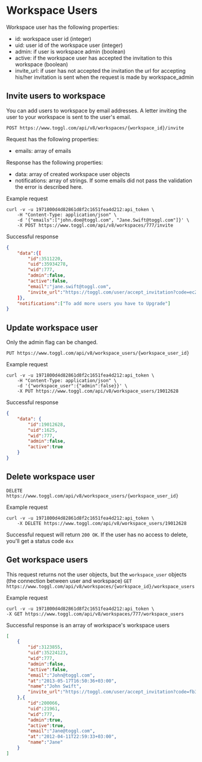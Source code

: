 Workspace Users
====================

Workspace user has the following properties:
* id: workspace user id (integer)
* uid: user id of the workspace user (integer)
* admin: if user is workspace admin (boolean)
* active: if the workspace user has accepted the invitation to this workspace (boolean)
* invite_url: if user has not accepted the invitation the url for accepting his/her invitation is sent when the request is made by workspace_admin

## Invite users to workspace

You can add users to workspace by email addresses. A letter inviting the user to your workspace is sent to the user's email.

`POST https://www.toggl.com/api/v8/workspaces/{workspace_id}/invite`

Request has the following properties:
* emails: array of emails

Response has the following properties:
* data:  array of created workspace user objects
* notifications: array of strings. If some emails did not pass the validation the error is described here.


Example request

```shell
curl -v -u 1971800d4d82861d8f2c1651fea4d212:api_token \
	-H "Content-Type: application/json" \
	-d '{"emails":["john.doe@toggl.com", "Jane.Swift@toggl.com"]}' \
	-X POST https://www.toggl.com/api/v8/workspaces/777/invite
```

Successful response
```json
{
	"data":{[
		"id":3511220,
		"uid":35934278,
		"wid":777,
		"admin":false,
		"active":false,
		"email":"jane.swift@toggl.com",
		"invite_url":"https://toggl.com/user/accept_invitation?code=ec2876e421234dfasd0fa1c55370d3940"
	]},
	"notifications":["To add more users you have to Upgrade"]
}
```


## Update workspace user

Only the admin flag can be changed.

`PUT https://www.toggl.com/api/v8/workspace_users/{workspace_user_id}`

Example request

```shell
curl -v -u 1971800d4d82861d8f2c1651fea4d212:api_token \
	-H "Content-Type: application/json" \
	-d '{"workspace_user":{"admin":false}}' \
	-X PUT https://www.toggl.com/api/v8/workspace_users/19012628
```


Successful response
```json
{
	"data": {
		"id":19012628,
		"uid":1625,
		"wid":777,
		"admin":false,
		"active":true
	}
}
```

## Delete workspace user

`DELETE https://www.toggl.com/api/v8/workspace_users/{workspace_user_id}`

Example request
```shell
curl -v -u 1971800d4d82861d8f2c1651fea4d212:api_token \
	-X DELETE https://www.toggl.com/api/v8/workspace_users/19012628
```

Successful request will return `200 OK`. If the user has no access to delete, you'll get a status code `4xx`

## Get workspace users

This request returns not the user objects, but the `workspace_user` objects (the connection between user and workspace)
`GET https://www.toggl.com/api/v8/workspaces/{workspace_id}/workspace_users`

Example request
```shell
curl -v -u 1971800d4d82861d8f2c1651fea4d212:api_token \
-X GET https://www.toggl.com/api/v8/workspaces/777/workspace_users
```

Successful response is an array of workspace's workspace users
```json
[
	{
		"id":3123855,
		"uid":35224123,
		"wid":777,
		"admin":false,
		"active":false,
		"email":"John@toggl.com",
		"at":"2013-05-17T16:50:36+03:00",
		"name":"John Swift",
		"invite_url":"https://toggl.com/user/accept_invitation?code=fb3ad3db5dasd123c2b529e3a519826"
	},{
		"id":200066,
		"uid":21961,
		"wid":777,
		"admin":true,
		"active":true,
		"email":"Jane@toggl.com",
		"at":"2012-04-11T22:59:33+03:00",
		"name":"Jane"
	}
]
```
